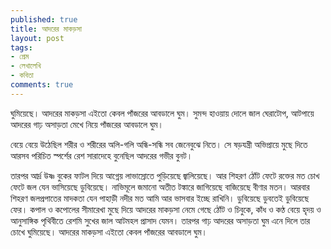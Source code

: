 ```yaml
---
published: true
title: আদরের মাকড়সা
layout: post
tags:
- প্রেম
- লেখালেখি
- কবিতা
comments: true
---
```

ঘুমিয়েছে।
আদরের মাকড়সা এইতো কেবল
পাঁজরের আবডালে ঘুম।
সুমন্দ হাওয়ায়
দোলে জাল ঘেরাটোপ,
আটপায়ে আদরের
গাঢ় অসাড়তা মেখে নিয়ে
পাঁজরের আবডালে ঘুম।

বেয়ে বেয়ে উঠেছিল
শরীর ও শরীরের অলি-গলি
অন্ধি-সন্ধি সব জেনেবুঝে নিতে।
সে ষড়যন্ত্রী অভিপ্রায়ে
মুছে দিতে আরসব পরিচিত স্পর্শের রেশ
সারাদেহে বুনেছিল আদরের গভীর বুনট।

তারপর
আর্দ্র উষ্ণ
বুকের ফাটল দিয়ে আগ্নেয় লাভাস্রোতে
পুড়িয়েছে
জ্বালিয়েছে।
আর শিহরণ
ঠোঁট ফেটে রক্তের মত
চোখ ফেটে জল যেন
ভাসিয়েছে
ডুবিয়েছে।
নাভিমূলে
জমানো অতীত
টঙ্কারে জাগিয়েছে
বাজিয়েছে বীণার মতন।
আরবার শিহরণ
জলপ্রপাতের মাদকতা যেন
পাহাড়ী নদীর মত
আমি আর ভাসবার ইচ্ছে রাখিনি।
ডুবিয়েছে
ডুবতেই ডুবিয়েছে ফের।
কপাল ও কপোলের সীমারেখা মুছে দিয়ে
আদরের মাকড়সা
নেমে গেছে ঠোঁট ও চিবুকে,
কাঁধ ও কণ্ঠ বেয়ে
হৃদয় ও আনুসাঙ্গিক পৃথিবীতে
রেশমি সুখের জাল আটমহল প্রাসাদ যেমন।
তারপর গাঢ় আদরের অসাড়তা
ঘুম এনে দিলে তার চোখে
ঘুমিয়েছে।
আদরের মাকড়সা এইতো কেবল
পাঁজরের আবডালে ঘুম।
